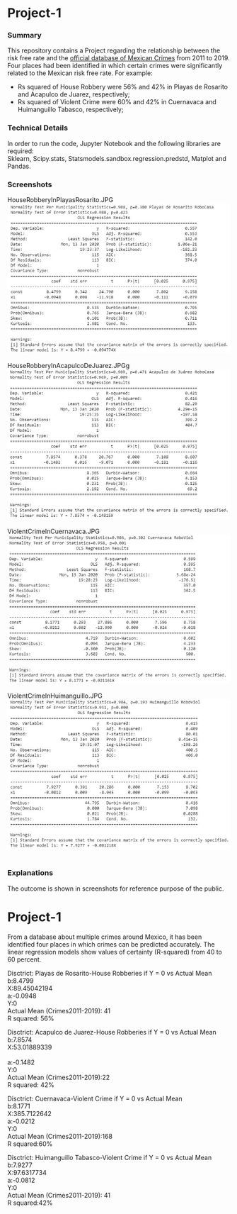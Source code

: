 
# Project-1
### Summary
This repository contains a Project regarding the relationship between the risk free rate and the [official database of Mexican Crimes](https://www.gob.mx/sesnsp/acciones-y-programas/datos-abiertos-de-incidencia-delictiva) from 2011 to 2019.
Four places had been identified in which certain crimes were significantly related to the Mexican risk free rate. 
For example: 
* Rs squared of House Robbery were 56% and 42% in Playas de Rosarito and Acapulco de Juarez, respectively;
* Rs squared of Violent Crime were 60% and 42% in Cuernavaca and Huimanguillo Tabasco, respectively; 
### Technical Details
In order to run the code, Jupyter Notebook and the following libraries are required:<br>
Sklearn, Scipy.stats, Statsmodels.sandbox.regression.predstd, Matplot and Pandas.<br>
### Screenshots
HouseRobberyInPlayasRosarito.JPG<br>
![HouseRobberyInPlayasRosarito](HouseRobberyInPlayasRosarito.JPG)<br><br>
HouseRobberyInAcapulcoDeJuarez.JPGg<br>
![HouseRobberyInAcapulcoDeJuarez](HouseRobberyInAcapulcoDeJuarez.JPG)<br><br>
ViolentCrimeInCuernavaca.JPG<br>
![ViolentCrimeInCuernavaca](ViolentCrimeInCuernavaca.JPG)<br><br>
ViolentCrimeInHuimanguillo.JPG<br>
![ViolentCrimeInHuimanguillo](ViolentCrimeInHuimanguillo.JPG)<br><br>
### Explanations<br>
The outcome is shown in screenshots for reference purpose of the public.<br>

# Project-1
From a database about multiple crimes around Mexico, it has been identified four places in which crimes can be predicted accurately. The linear regression models show values of certainty (R-squared) from 40 to 60 percent.<br>

Disctrict: Playas de Rosarito-House Robberies	if Y = 0 vs Actual Mean<br>
b:8.4799	<br>
X:89.45042194	<br>
a:-0.0948	<br>
Y:0	<br>
Actual Mean (Crimes2011-2019): 41 <br>
R squared: 56% <br>

Disctrict: Acapulco de Juarez-House Robberies	if Y = 0 vs Actual Mean <br>
b:7.8574 <br>
X:53.01889339 <br>	
a:-0.1482	<br>
Y:0 <br>
Actual Mean (Crimes2011-2019):22 <br>
R squared: 42% <br>

Disctrict: Cuernavaca-Violent Crime if Y = 0 vs Actual Mean <br>
b:8.1771 <br>
X:385.7122642	<br>
a:-0.0212	<br>
Y:0 <br>
Actual Mean (Crimes2011-2019):168 <br>
R squared:60% <br>

Disctrict: Huimanguillo Tabasco-Violent Crime	if Y = 0 vs Actual Mean <br>
b:7.9277 <br>
X:97.6317734 <br>
a:-0.0812	<br>
Y:0 <br>
Actual Mean (Crimes2011-2019): 41 <br>
R squared:42%
